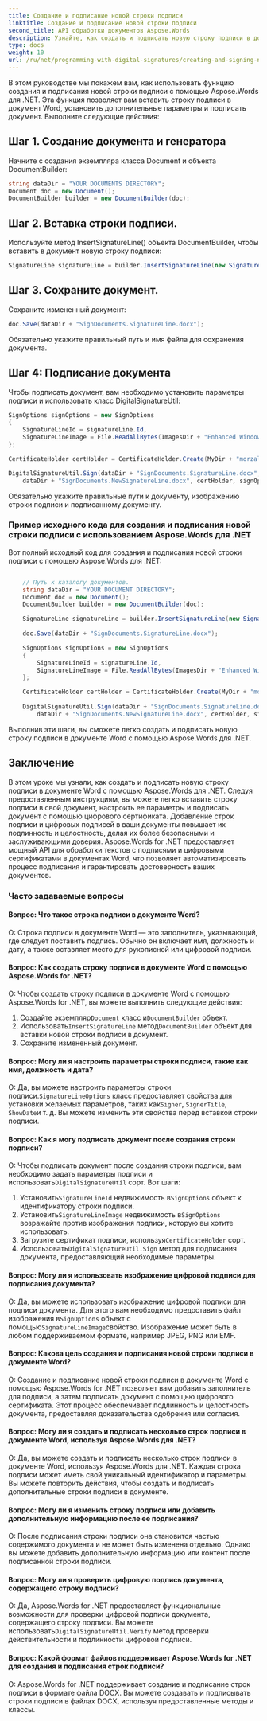 ```yaml
---
title: Создание и подписание новой строки подписи
linktitle: Создание и подписание новой строки подписи
second_title: API обработки документов Aspose.Words
description: Узнайте, как создать и подписать новую строку подписи в документе Word с помощью Aspose.Words для .NET.
type: docs
weight: 10
url: /ru/net/programming-with-digital-signatures/creating-and-signing-new-signature-line/
---
```

В этом руководстве мы покажем вам, как использовать функцию создания и подписания новой строки подписи с помощью Aspose.Words для .NET. Эта функция позволяет вам вставить строку подписи в документ Word, установить дополнительные параметры и подписать документ. Выполните следующие действия:

## Шаг 1. Создание документа и генератора

Начните с создания экземпляра класса Document и объекта DocumentBuilder:

```csharp
string dataDir = "YOUR DOCUMENTS DIRECTORY";
Document doc = new Document();
DocumentBuilder builder = new DocumentBuilder(doc);
```

## Шаг 2. Вставка строки подписи.

Используйте метод InsertSignatureLine() объекта DocumentBuilder, чтобы вставить в документ новую строку подписи:

```csharp
SignatureLine signatureLine = builder.InsertSignatureLine(new SignatureLineOptions()).SignatureLine;
```

## Шаг 3. Сохраните документ.

Сохраните измененный документ:

```csharp
doc.Save(dataDir + "SignDocuments.SignatureLine.docx");
```

Обязательно укажите правильный путь и имя файла для сохранения документа.

## Шаг 4: Подписание документа

Чтобы подписать документ, вам необходимо установить параметры подписи и использовать класс DigitalSignatureUtil:

```csharp
SignOptions signOptions = new SignOptions
{
	SignatureLineId = signatureLine.Id,
	SignatureLineImage = File.ReadAllBytes(ImagesDir + "Enhanced Windows MetaFile.emf")
};

CertificateHolder certHolder = CertificateHolder.Create(MyDir + "morzal.pfx", "aw");

DigitalSignatureUtil.Sign(dataDir + "SignDocuments.SignatureLine.docx",
	dataDir + "SignDocuments.NewSignatureLine.docx", certHolder, signOptions);
```

Обязательно укажите правильные пути к документу, изображению строки подписи и подписанному документу.

### Пример исходного кода для создания и подписания новой строки подписи с использованием Aspose.Words для .NET

Вот полный исходный код для создания и подписания новой строки подписи с помощью Aspose.Words для .NET:

```csharp

	// Путь к каталогу документов.
	string dataDir = "YOUR DOCUMENT DIRECTORY";
	Document doc = new Document();
	DocumentBuilder builder = new DocumentBuilder(doc);

	SignatureLine signatureLine = builder.InsertSignatureLine(new SignatureLineOptions()).SignatureLine;
	
	doc.Save(dataDir + "SignDocuments.SignatureLine.docx");

	SignOptions signOptions = new SignOptions
	{
		SignatureLineId = signatureLine.Id,
		SignatureLineImage = File.ReadAllBytes(ImagesDir + "Enhanced Windows MetaFile.emf")
	};

	CertificateHolder certHolder = CertificateHolder.Create(MyDir + "morzal.pfx", "aw");
	
	DigitalSignatureUtil.Sign(dataDir + "SignDocuments.SignatureLine.docx",
		dataDir + "SignDocuments.NewSignatureLine.docx", certHolder, signOptions);

```

Выполнив эти шаги, вы сможете легко создать и подписать новую строку подписи в документе Word с помощью Aspose.Words для .NET.

## Заключение

В этом уроке мы узнали, как создать и подписать новую строку подписи в документе Word с помощью Aspose.Words для .NET. Следуя предоставленным инструкциям, вы можете легко вставить строку подписи в свой документ, настроить ее параметры и подписать документ с помощью цифрового сертификата. Добавление строк подписи и цифровых подписей в ваши документы повышает их подлинность и целостность, делая их более безопасными и заслуживающими доверия. Aspose.Words for .NET предоставляет мощный API для обработки текстов с подписями и цифровыми сертификатами в документах Word, что позволяет автоматизировать процесс подписания и гарантировать достоверность ваших документов.

### Часто задаваемые вопросы

#### Вопрос: Что такое строка подписи в документе Word?

О: Строка подписи в документе Word — это заполнитель, указывающий, где следует поставить подпись. Обычно он включает имя, должность и дату, а также оставляет место для рукописной или цифровой подписи.

#### Вопрос: Как создать строку подписи в документе Word с помощью Aspose.Words for .NET?

О: Чтобы создать строку подписи в документе Word с помощью Aspose.Words for .NET, вы можете выполнить следующие действия:
1.  Создайте экземпляр`Document` класс и`DocumentBuilder` объект.
2.  Использовать`InsertSignatureLine` метод`DocumentBuilder` объект для вставки новой строки подписи в документ.
3. Сохраните измененный документ.

#### Вопрос: Могу ли я настроить параметры строки подписи, такие как имя, должность и дата?

 О: Да, вы можете настроить параметры строки подписи.`SignatureLineOptions` класс предоставляет свойства для установки желаемых параметров, таких как`Signer`, `SignerTitle`, `ShowDate`и т. д. Вы можете изменить эти свойства перед вставкой строки подписи.

#### Вопрос: Как я могу подписать документ после создания строки подписи?

 О: Чтобы подписать документ после создания строки подписи, вам необходимо задать параметры подписи и использовать`DigitalSignatureUtil` сорт. Вот шаги:
1.  Установить`SignatureLineId` недвижимость в`SignOptions` объект к идентификатору строки подписи.
2.  Установить`SignatureLineImage` недвижимость в`SignOptions` возражайте против изображения подписи, которую вы хотите использовать.
3.  Загрузите сертификат подписи, используя`CertificateHolder` сорт.
4.  Использовать`DigitalSignatureUtil.Sign` метод для подписания документа, предоставляющий необходимые параметры.

#### Вопрос: Могу ли я использовать изображение цифровой подписи для подписания документа?

 О: Да, вы можете использовать изображение цифровой подписи для подписи документа. Для этого вам необходимо предоставить файл изображения в`SignOptions` объект с помощью`SignatureLineImage`свойство. Изображение может быть в любом поддерживаемом формате, например JPEG, PNG или EMF.

#### Вопрос: Какова цель создания и подписания новой строки подписи в документе Word?

О: Создание и подписание новой строки подписи в документе Word с помощью Aspose.Words for .NET позволяет вам добавить заполнитель для подписи, а затем подписать документ с помощью цифрового сертификата. Этот процесс обеспечивает подлинность и целостность документа, предоставляя доказательства одобрения или согласия.

#### Вопрос: Могу ли я создать и подписать несколько строк подписи в документе Word, используя Aspose.Words для .NET?

О: Да, вы можете создать и подписать несколько строк подписи в документе Word, используя Aspose.Words для .NET. Каждая строка подписи может иметь свой уникальный идентификатор и параметры. Вы можете повторить действия, чтобы создать и подписать дополнительные строки подписи в документе.

#### Вопрос: Могу ли я изменить строку подписи или добавить дополнительную информацию после ее подписания?

О: После подписания строки подписи она становится частью содержимого документа и не может быть изменена отдельно. Однако вы можете добавить дополнительную информацию или контент после подписанной строки подписи.

#### Вопрос: Могу ли я проверить цифровую подпись документа, содержащего строку подписи?

 О: Да, Aspose.Words for .NET предоставляет функциональные возможности для проверки цифровой подписи документа, содержащего строку подписи. Вы можете использовать`DigitalSignatureUtil.Verify` метод проверки действительности и подлинности цифровой подписи.

#### Вопрос: Какой формат файлов поддерживает Aspose.Words for .NET для создания и подписания строк подписи?

О: Aspose.Words for .NET поддерживает создание и подписание строк подписи в формате файла DOCX. Вы можете создавать и подписывать строки подписи в файлах DOCX, используя предоставленные методы и классы.